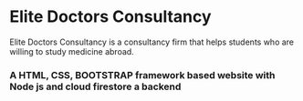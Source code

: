 # Elite Doctors Consultancy

Elite Doctors Consultancy is a consultancy firm that helps students who are willing to study medicine abroad.

### A HTML, CSS, BOOTSTRAP framework based website with Node js and cloud firestore a backend

